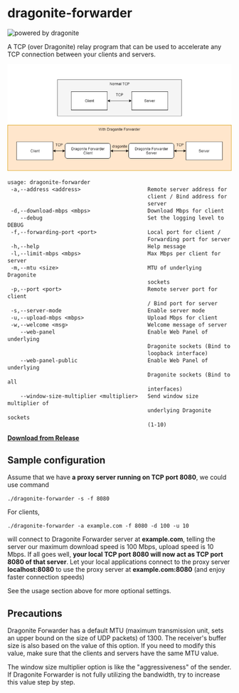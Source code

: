 # dragonite-forwarder

![powered by dragonite](https://img.shields.io/badge/powered%20by-dragonite-yellow.svg)

A TCP (over Dragonite) relay program that can be used to accelerate any TCP connection between your clients and servers.

![Diagram](diagram.png)

    usage: dragonite-forwarder
     -a,--address <address>                     Remote server address for
                                                client / Bind address for
                                                server
     -d,--download-mbps <mbps>                  Download Mbps for client
        --debug                                 Set the logging level to DEBUG
     -f,--forwarding-port <port>                Local port for client /
                                                Forwarding port for server
     -h,--help                                  Help message
     -l,--limit-mbps <mbps>                     Max Mbps per client for server
     -m,--mtu <size>                            MTU of underlying Dragonite
                                                sockets
     -p,--port <port>                           Remote server port for client
                                                / Bind port for server
     -s,--server-mode                           Enable server mode
     -u,--upload-mbps <mbps>                    Upload Mbps for client
     -w,--welcome <msg>                         Welcome message of server
        --web-panel                             Enable Web Panel of underlying
                                                Dragonite sockets (Bind to
                                                loopback interface)
        --web-panel-public                      Enable Web Panel of underlying
                                                Dragonite sockets (Bind to all
                                                interfaces)
        --window-size-multiplier <multiplier>   Send window size multiplier of
                                                underlying Dragonite sockets
                                                (1-10)


[**Download from Release**](https://github.com/dragonite-network/dragonite-java/releases)

## Sample configuration

Assume that we have **a proxy server running on TCP port 8080**, we could use command

    ./dragonite-forwarder -s -f 8080

For clients,

    ./dragonite-forwarder -a example.com -f 8080 -d 100 -u 10

will connect to Dragonite Forwarder server at **example.com**, telling the server our maximum download speed is 100 Mbps, upload speed is 10 Mbps. If all goes well, **your local TCP port 8080 will now act as TCP port 8080 of that server**. Let your local applications connect to the proxy server **localhost:8080** to use the proxy server at **example.com:8080** (and enjoy faster connection speeds)

See the usage section above for more optional settings.

## Precautions

Dragonite Forwarder has a default MTU (maximum transmission unit, sets an upper bound on the size of UDP packets) of 1300. The receiver's buffer size is also based on the value of this option. If you need to modify this value, make sure that the clients and servers have the same MTU value.

The window size multiplier option is like the "aggressiveness" of the sender. If Dragonite Forwarder is not fully utilizing the bandwidth, try to increase this value step by step.
